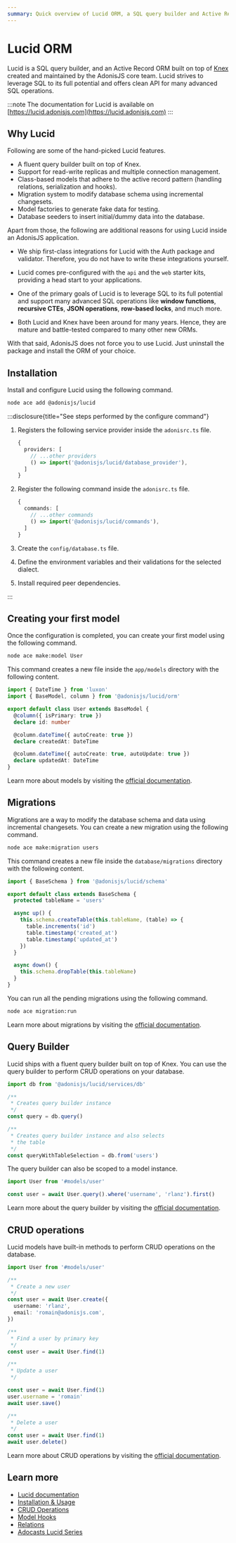 ```yaml
---
summary: Quick overview of Lucid ORM, a SQL query builder and Active Record ORM built on top of Knex.
---
```


# Lucid ORM

Lucid is a SQL query builder, and an Active Record ORM built on top of [Knex](https://knexjs.org) created and maintained by the AdonisJS core team. Lucid strives to leverage SQL to its full potential and offers clean API for many advanced SQL operations.

:::note
The documentation for Lucid is available on [https://lucid.adonisjs.com](https://lucid.adonisjs.com)
:::

## Why Lucid

Following are some of the hand-picked Lucid features.

- A fluent query builder built on top of Knex.
- Support for read-write replicas and multiple connection management.
- Class-based models that adhere to the active record pattern (handling relations, serialization and hooks).
- Migration system to modify database schema using incremental changesets.
- Model factories to generate fake data for testing.
- Database seeders to insert initial/dummy data into the database.

Apart from those, the following are additional reasons for using Lucid inside an AdonisJS application.

- We ship first-class integrations for Lucid with the Auth package and validator. Therefore, you do not have to write these integrations yourself.

- Lucid comes pre-configured with the `api` and the `web` starter kits, providing a head start to your applications.

- One of the primary goals of Lucid is to leverage SQL to its full potential and support many advanced SQL operations like **window functions**, **recursive CTEs**, **JSON operations**, **row-based locks**, and much more.

- Both Lucid and Knex have been around for many years. Hence, they are mature and battle-tested compared to many other new ORMs.

With that said, AdonisJS does not force you to use Lucid. Just uninstall the package and install the ORM of your choice.

## Installation

Install and configure Lucid using the following command.

```sh
node ace add @adonisjs/lucid
```

:::disclosure{title="See steps performed by the configure command"}

1. Registers the following service provider inside the `adonisrc.ts` file.

   ```ts
   {
     providers: [
       // ...other providers
       () => import('@adonisjs/lucid/database_provider'),
     ]
   }
   ```

2. Register the following command inside the `adonisrc.ts` file.

   ```ts
   {
     commands: [
       // ...other commands
       () => import('@adonisjs/lucid/commands'),
     ]
   }
   ```

3. Create the `config/database.ts` file.

4. Define the environment variables and their validations for the selected dialect.

5. Install required peer dependencies.

:::


## Creating your first model

Once the configuration is completed, you can create your first model using the following command.

```sh
node ace make:model User
```

This command creates a new file inside the `app/models` directory with the following content.

```ts
import { DateTime } from 'luxon'
import { BaseModel, column } from '@adonisjs/lucid/orm'

export default class User extends BaseModel {
  @column({ isPrimary: true })
  declare id: number

  @column.dateTime({ autoCreate: true })
  declare createdAt: DateTime

  @column.dateTime({ autoCreate: true, autoUpdate: true })
  declare updatedAt: DateTime
}
```

Learn more about models by visiting the [official documentation](https://lucid.adonisjs.com/docs/models).

## Migrations

Migrations are a way to modify the database schema and data using incremental changesets. You can create a new migration using the following command.

```sh
node ace make:migration users
```

This command creates a new file inside the `database/migrations` directory with the following content.

```ts
import { BaseSchema } from '@adonisjs/lucid/schema'

export default class extends BaseSchema {
  protected tableName = 'users'

  async up() {
    this.schema.createTable(this.tableName, (table) => {
      table.increments('id')
      table.timestamp('created_at')
      table.timestamp('updated_at')
    })
  }

  async down() {
    this.schema.dropTable(this.tableName)
  }
}
```

You can run all the pending migrations using the following command.

```sh
node ace migration:run
```

Learn more about migrations by visiting the [official documentation](https://lucid.adonisjs.com/docs/migrations).

## Query Builder

Lucid ships with a fluent query builder built on top of Knex. You can use the query builder to perform CRUD operations on your database.

```ts
import db from '@adonisjs/lucid/services/db'

/**
 * Creates query builder instance
 */
const query = db.query()

/**
 * Creates query builder instance and also selects
 * the table
 */
const queryWithTableSelection = db.from('users')
```

The query builder can also be scoped to a model instance.

```ts
import User from '#models/user'

const user = await User.query().where('username', 'rlanz').first()
```

Learn more about the query builder by visiting the [official documentation](https://lucid.adonisjs.com/docs/select-query-builder).

## CRUD operations

Lucid models have built-in methods to perform CRUD operations on the database.

```ts
import User from '#models/user'

/**
 * Create a new user
 */
const user = await User.create({
  username: 'rlanz',
  email: 'romain@adonisjs.com',
})

/**
 * Find a user by primary key
 */
const user = await User.find(1)

/**
 * Update a user
 */

const user = await User.find(1)
user.username = 'romain'
await user.save()

/**
 * Delete a user
 */
const user = await User.find(1)
await user.delete()
```

Learn more about CRUD operations by visiting the [official documentation](https://lucid.adonisjs.com/docs/crud-operations).

## Learn more

- [Lucid documentation](https://lucid.adonisjs.com)
- [Installation & Usage](https://lucid.adonisjs.com/docs/installation)
- [CRUD Operations](https://lucid.adonisjs.com/docs/crud-operations)
- [Model Hooks](https://lucid.adonisjs.com/docs/model-hooks)
- [Relations](https://lucid.adonisjs.com/docs/relationships)
- [Adocasts Lucid Series](https://adocasts.com/topics/lucid)
